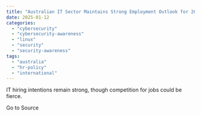 ```yaml
---
title: "Australian IT Sector Maintains Strong Employment Outlook for 2025"
date: 2025-01-12
categories: 
  - "cybersecurity"
  - "cybersecurity-awareness"
  - "linux"
  - "security"
  - "security-awareness"
tags: 
  - "australia"
  - "hr-policy"
  - "international"
---
```


IT hiring intentions remain strong, though competition for jobs could be fierce.

Go to Source
